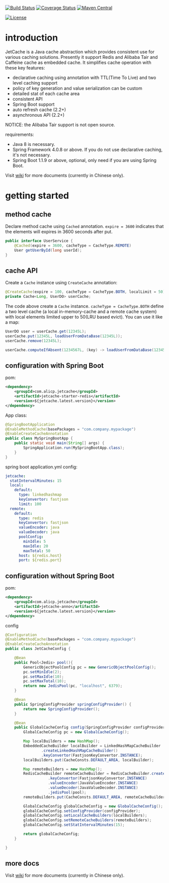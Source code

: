 [![Build Status](https://travis-ci.org/alibaba/jetcache.svg?branch=master)](https://travis-ci.org/alibaba/jetcache)
[![Coverage Status](https://coveralls.io/repos/alibaba/jetcache/badge.png?branch=master)](https://coveralls.io/r/alibaba/jetcache?branch=master) 
[![Maven Central](https://maven-badges.herokuapp.com/maven-central/com.alicp.jetcache/jetcache-parent/badge.svg)](https://maven-badges.herokuapp.com/maven-central/com.alicp.jetcache/jetcache-parent/)
<!--[![GitHub release](https://img.shields.io/github/release/alibaba/jetcache.svg)](https://github.com/alibaba/jetcache/releases)-->
[![License](https://img.shields.io/badge/license-Apache%202-4EB1BA.svg)](https://www.apache.org/licenses/LICENSE-2.0.html)

# introduction
JetCache is a Java cache abstraction which provides consistent use for various caching solutions. 
Presently it support Redis and Alibaba Tair and Caffeine cache as embedded cache.
It simplifies cache operation with these key features:  
* declarative caching using annotation with TTL(Time To Live) and two level caching support
* policy of key generation and value serialization can be custom
* detailed stat of each cache area
* consistent API
* Spring Boot support
* auto refresh cache (2.2+)
* asynchronous API (2.2+)

NOTICE: the Alibaba Tair support is not open source.

requirements:
* Java 8 is necessary.
* Spring Framework 4.0.8 or above. If you do not use declarative caching, it's not necessary.
* Spring Boot 1.1.9 or above, optional, only need if you are using Spring Boot.

Visit [wiki](https://github.com/alibaba/jetcache/wiki) for more documents (currently in Chinese only).

# getting started

## method cache
Declare method cache using ```Cached``` annotation.  ```expire = 3600``` indicates that the elements will expires in 3600 seconds after put.
```java
public interface UserService {
    @Cached(expire = 3600, cacheType = CacheType.REMOTE)
    User getUserById(long userId);
}
```

## cache API
Create a ```Cache``` instance using ```CreateCache``` annotation:
```java
@CreateCache(expire = 100, cacheType = CacheType.BOTH, localLimit = 50)
private Cache<Long, UserDO> userCache;
```
The code above create a ```Cache``` instance. ```cacheType = CacheType.BOTH``` define a two level cache (a local in-memory-cache and a remote cache system) with local elements limited upper to 50(LRU based evict). You can use it like a map: 
```java
UserDO user = userCache.get(12345L);
userCache.put(12345L, loadUserFromDataBase(12345L));
userCache.remove(12345L);

userCache.computeIfAbsent(1234567L, (key) -> loadUserFromDataBase(1234567L));
```
## configuration with Spring Boot

pom:
```xml
<dependency>
    <groupId>com.alicp.jetcache</groupId>
    <artifactId>jetcache-starter-redis</artifactId>
    <version>${jetcache.latest.version}</version>
</dependency>
```

App class:
```java
@SpringBootApplication
@EnableMethodCache(basePackages = "com.company.mypackage")
@EnableCreateCacheAnnotation
public class MySpringBootApp {
    public static void main(String[] args) {
        SpringApplication.run(MySpringBootApp.class);
    }
}
```

spring boot application.yml config:
```yaml
jetcache:
  statIntervalMinutes: 15
  local:
    default:
      type: linkedhashmap
      keyConvertor: fastjson
      limit: 100
  remote:
    default:
      type: redis
      keyConvertor: fastjson
      valueEncoder: java
      valueDecoder: java
      poolConfig:
        minIdle: 5
        maxIdle: 20
        maxTotal: 50
      host: ${redis.host}
      port: ${redis.port}
```
## configuration without Spring Boot
pom:
```xml
<dependency>
    <groupId>com.alicp.jetcache</groupId>
    <artifactId>jetcache-anno</artifactId>
    <version>${jetcache.latest.version}</version>
</dependency>
```

config
```java
@Configuration
@EnableMethodCache(basePackages = "com.company.mypackage")
@EnableCreateCacheAnnotation
public class JetCacheConfig {

    @Bean
    public Pool<Jedis> pool(){
        GenericObjectPoolConfig pc = new GenericObjectPoolConfig();
        pc.setMinIdle(2);
        pc.setMaxIdle(10);
        pc.setMaxTotal(10);
        return new JedisPool(pc, "localhost", 6379);
    }

    @Bean
    public SpringConfigProvider springConfigProvider() {
        return new SpringConfigProvider();
    }

    @Bean
    public GlobalCacheConfig config(SpringConfigProvider configProvider, Pool<Jedis> pool){
        GlobalCacheConfig pc = new GlobalCacheConfig();

        Map localBuilders = new HashMap();
        EmbeddedCacheBuilder localBuilder = LinkedHashMapCacheBuilder
                .createLinkedHashMapCacheBuilder()
                .keyConvertor(FastjsonKeyConvertor.INSTANCE);
        localBuilders.put(CacheConsts.DEFAULT_AREA, localBuilder);

        Map remoteBuilders = new HashMap();
        RedisCacheBuilder remoteCacheBuilder = RedisCacheBuilder.createRedisCacheBuilder()
                   .keyConvertor(FastjsonKeyConvertor.INSTANCE)
                   .valueEncoder(JavaValueEncoder.INSTANCE)
                   .valueDecoder(JavaValueDecoder.INSTANCE)
                   .jedisPool(pool);
        remoteBuilders.put(CacheConsts.DEFAULT_AREA, remoteCacheBuilder);

        GlobalCacheConfig globalCacheConfig = new GlobalCacheConfig();
        globalCacheConfig.setConfigProvider(configProvider);
        globalCacheConfig.setLocalCacheBuilders(localBuilders);
        globalCacheConfig.setRemoteCacheBuilders(remoteBuilders);
        globalCacheConfig.setStatIntervalMinutes(15);

        return globalCacheConfig;
    }

}
```

## more docs
Visit [wiki](https://github.com/alibaba/jetcache/wiki) for more documents (currently in Chinese only).